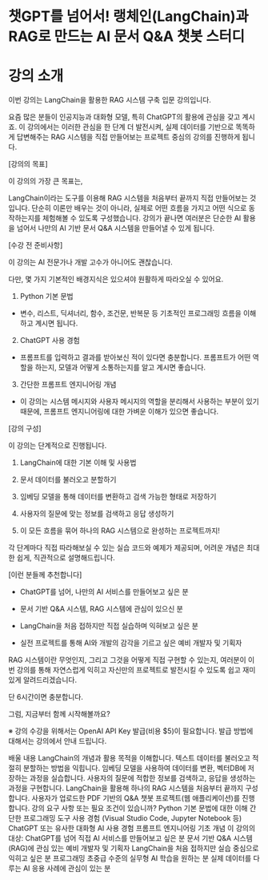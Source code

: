 # 챗GPT를 넘어서! 랭체인(LangChain)과 RAG로 만드는 AI 문서 Q&A 챗봇 스터디

# 강의 소개
이번 강의는 LangChain을 활용한 RAG 시스템 구축 입문 강의입니다.

요즘 많은 분들이 인공지능과 대화형 모델, 특히 ChatGPT의 활용에 관심을 갖고 계시죠. 이 강의에서는 이러한 관심을 한 단계 더 발전시켜, 실제 데이터를 기반으로 똑똑하게 답변해주는 RAG 시스템을 직접 만들어보는 프로젝트 중심의 강의를 진행하게 됩니다.



[강의의 목표]

이 강의의 가장 큰 목표는,

LangChain이라는 도구를 이용해 RAG 시스템을 처음부터 끝까지 직접 만들어보는 것입니다. 단순히 이론만 배우는 것이 아니라, 실제로 어떤 흐름을 가지고 어떤 식으로 동작하는지를 체험해볼 수 있도록 구성했습니다. 강의가 끝나면 여러분은 단순한 AI 활용을 넘어서 나만의 AI 기반 문서 Q&A 시스템을 만들어낼 수 있게 됩니다.



[수강 전 준비사항]

이 강의는 AI 전문가나 개발 고수가 아니어도 괜찮습니다.

다만, 몇 가지 기본적인 배경지식은 있으셔야 원활하게 따라오실 수 있어요.



1. Python 기본 문법

- 변수, 리스트, 딕셔너리, 함수, 조건문, 반복문 등 기초적인 프로그래밍 흐름을 이해하고 계시면 됩니다.

2. ChatGPT 사용 경험

- 프롬프트를 입력하고 결과를 받아보신 적이 있다면 충분합니다. 프롬프트가 어떤 역할을 하는지, 모델과 어떻게 소통하는지를 알고 계시면 좋습니다.

3. 간단한 프롬프트 엔지니어링 개념

- 이 강의는 시스템 메시지와 사용자 메시지의 역할을 분리해서 사용하는 부분이 있기 때문에, 프롬프트 엔지니어링에 대한 가벼운 이해가 있으면 좋습니다.



[강의 구성]

이 강의는 단계적으로 진행됩니다.

1. LangChain에 대한 기본 이해 및 사용법

2. 문서 데이터를 불러오고 분할하기

3. 임베딩 모델을 통해 데이터를 변환하고 검색 가능한 형태로 저장하기

4. 사용자의 질문에 맞는 정보를 검색하고 응답 생성하기

5. 이 모든 흐름을 묶어 하나의 RAG 시스템으로 완성하는 프로젝트까지!



각 단계마다 직접 따라해보실 수 있는 실습 코드와 예제가 제공되며, 어려운 개념은 최대한 쉽게, 직관적으로 설명해드립니다.



[이런 분들께 추천합니다]

- ChatGPT를 넘어, 나만의 AI 서비스를 만들어보고 싶은 분

- 문서 기반 Q&A 시스템, RAG 시스템에 관심이 있으신 분

- LangChain을 처음 접하지만 직접 실습하며 익혀보고 싶은 분

- 실전 프로젝트를 통해 AI와 개발의 감각을 기르고 싶은 예비 개발자 및 기획자



RAG 시스템이란 무엇인지, 그리고 그것을 어떻게 직접 구현할 수 있는지, 여러분이 이번 강의를 통해 자연스럽게 익히고 자신만의 프로젝트로 발전시킬 수 있도록 쉽고 재미있게 알려드리겠습니다.

단 6시간이면 충분합니다.



그럼, 지금부터 함께 시작해볼까요?





※ 강의 수강을 위해서는 OpenAI API Key 발급(비용 $5)이 필요합니다. 발급 방법에 대해서는 강의에서 안내 드립니다.

배울 내용
LangChain의 개념과 활용 목적을 이해합니다.
텍스트 데이터를 불러오고 적절히 분할하는 방법을 익힙니다.
임베딩 모델을 사용하여 데이터를 변환, 벡터DB에 저장하는 과정을 실습합니다.
사용자의 질문에 적합한 정보를 검색하고, 응답을 생성하는 과정을 구현합니다.
LangChain을 활용해 하나의 RAG 시스템을 처음부터 끝까지 구성합니다.
사용자가 업로드한 PDF 기반의 Q&A 챗봇 프로젝트(웹 애플리케이션)를 진행합니다.
강의 요구 사항 또는 필요 조건이 있습니까?
Python 기본 문법에 대한 이해
간단한 프로그래밍 도구 사용 경험 (Visual Studio Code, Jupyter Notebook 등)
ChatGPT 또는 유사한 대화형 AI 사용 경험
프롬프트 엔지니어링 기초 개념
이 강의의 대상:
ChatGPT를 넘어 직접 AI 서비스를 만들어보고 싶은 분
문서 기반 Q&A 시스템(RAG)에 관심 있는 예비 개발자 및 기획자
LangChain을 처음 접하지만 실습 중심으로 익히고 싶은 분
프로그래밍 초중급 수준의 실무형 AI 학습을 원하는 분
실제 데이터를 다루는 AI 응용 사례에 관심이 있는 분
